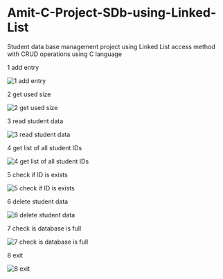 # Amit-C-Project-SDb-using-Linked-List

Student data base management project using Linked List access method
with CRUD operations using C language

1 add entry

![1 add entry](https://github.com/Moataz444/Amit-C-Project-SDb-using-Linked-List/assets/107572274/61420ec1-74aa-4657-b762-c1cf45cb99dd)

2 get used size

![2 get used size](https://github.com/Moataz444/Amit-C-Project-SDb-using-Linked-List/assets/107572274/9a780126-9e86-467e-87fa-c4fc24917783)

3 read student data

![3 read student data](https://github.com/Moataz444/Amit-C-Project-SDb-using-Linked-List/assets/107572274/1dd2e819-ac06-4c3d-94c8-b02339680491)

4 get list of all student IDs

![4 get list of all student IDs](https://github.com/Moataz444/Amit-C-Project-SDb-using-Linked-List/assets/107572274/e1b2f5c2-2135-436a-8ab5-9cc3ebdb69f5)

5 check if ID is exists

![5 check if ID is exists](https://github.com/Moataz444/Amit-C-Project-SDb-using-Linked-List/assets/107572274/08994664-d1e1-4c1d-a3b6-4c5f032a6aed)

6 delete student data

![6 delete student data](https://github.com/Moataz444/Amit-C-Project-SDb-using-Linked-List/assets/107572274/8a4a1fdd-18ae-4712-8313-8d2fd51542db)

7  check is database is full

![7  check is database is full](https://github.com/Moataz444/Amit-C-Project-SDb-using-Linked-List/assets/107572274/a0233057-4368-43de-93c8-e640eb14b61a)

8 exit

![8 exit](https://github.com/Moataz444/Amit-C-Project-SDb-using-Linked-List/assets/107572274/4fd74bff-4c1c-4acf-9c5c-1045ff9301e2)

